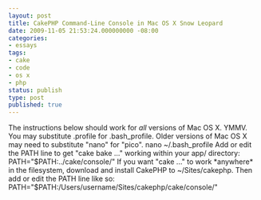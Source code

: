 ```yaml
---
layout: post
title: CakePHP Command-Line Console in Mac OS X Snow Leopard
date: 2009-11-05 21:53:24.000000000 -08:00
categories:
- essays
tags:
- cake
- code
- os x
- php
status: publish
type: post
published: true
---
```

The instructions below should work for *all* versions of Mac OS X. YMMV. You may substitute .profile for .bash_profile. Older versions of Mac OS X may need to substitute "nano" for "pico".
	nano ~/.bash_profile
Add or edit the PATH line to get "cake bake ..." working within your app/ directory:
	PATH="$PATH:../cake/console/"
If you want "cake ..." to work *anywhere* in the filesystem, download and install CakePHP to ~/Sites/cakephp. Then add or edit the PATH line like so:
	PATH="$PATH:/Users/username/Sites/cakephp/cake/console/"
